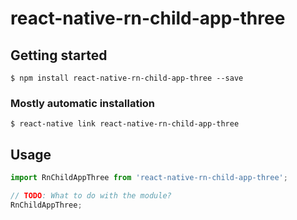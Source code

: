 # react-native-rn-child-app-three

## Getting started

`$ npm install react-native-rn-child-app-three --save`

### Mostly automatic installation

`$ react-native link react-native-rn-child-app-three`

## Usage
```javascript
import RnChildAppThree from 'react-native-rn-child-app-three';

// TODO: What to do with the module?
RnChildAppThree;
```
